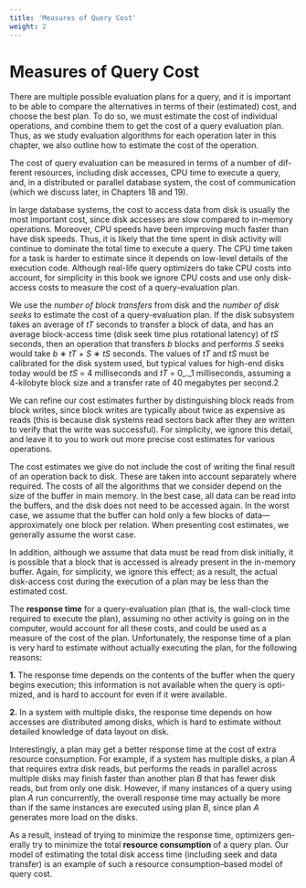 ```yaml
---
title: 'Measures of Query Cost'
weight: 2
---
```


# Measures of Query Cost

There are multiple possible evaluation plans for a query, and it is important to be able to compare the alternatives in terms of their (estimated) cost, and choose the best plan. To do so, we must estimate the cost of individual operations, and combine them to get the cost of a query evaluation plan. Thus, as we study evaluation algorithms for each operation later in this chapter, we also outline how to estimate the cost of the operation.

The cost of query evaluation can be measured in terms of a number of dif- ferent resources, including disk accesses, CPU time to execute a query, and, in a distributed or parallel database system, the cost of communication (which we discuss later, in Chapters 18 and 19).

In large database systems, the cost to access data from disk is usually the most important cost, since disk accesses are slow compared to in-memory operations. Moreover, CPU speeds have been improving much faster than have disk speeds. Thus, it is likely that the time spent in disk activity will continue to dominate the total time to execute a query. The CPU time taken for a task is harder to estimate since it depends on low-level details of the execution code. Although real-life query optimizers do take CPU costs into account, for simplicity in this book we ignore CPU costs and use only disk-access costs to measure the cost of a query-evaluation plan.

We use the _number of block transfers_ from disk and the _number of disk seeks_ to estimate the cost of a query-evaluation plan. If the disk subsystem takes an average of _tT_ seconds to transfer a block of data, and has an average block-access time (disk seek time plus rotational latency) of _tS_ seconds, then an operation that transfers _b_ blocks and performs _S_ seeks would take _b_ ∗ _tT_ \+ _S_ ∗ _tS_ seconds. The values of _tT_ and _tS_ must be calibrated for the disk system used, but typical values for high-end disks today would be _tS_ \= 4 milliseconds and _tT_ \= 0_._1 milliseconds, assuming a 4-kilobyte block size and a transfer rate of 40 megabytes per second.2

We can refine our cost estimates further by distinguishing block reads from block writes, since block writes are typically about twice as expensive as reads (this is because disk systems read sectors back after they are written to verify that the write was successful). For simplicity, we ignore this detail, and leave it to you to work out more precise cost estimates for various operations.

The cost estimates we give do not include the cost of writing the final result of an operation back to disk. These are taken into account separately where required. The costs of all the algorithms that we consider depend on the size of the buffer in main memory. In the best case, all data can be read into the buffers, and the disk does not need to be accessed again. In the worst case, we assume that the buffer can hold only a few blocks of data—approximately one block per relation. When presenting cost estimates, we generally assume the worst case.

In addition, although we assume that data must be read from disk initially, it is possible that a block that is accessed is already present in the in-memory buffer. Again, for simplicity, we ignore this effect; as a result, the actual disk-access cost during the execution of a plan may be less than the estimated cost.

The **response time** for a query-evaluation plan (that is, the wall-clock time required to execute the plan), assuming no other activity is going on in the computer, would account for all these costs, and could be used as a measure of the cost of the plan. Unfortunately, the response time of a plan is very hard to estimate without actually executing the plan, for the following reasons:

**1\.** The response time depends on the contents of the buffer when the query begins execution; this information is not available when the query is opti- mized, and is hard to account for even if it were available.

**2\.** In a system with multiple disks, the response time depends on how accesses are distributed among disks, which is hard to estimate without detailed knowledge of data layout on disk.

Interestingly, a plan may get a better response time at the cost of extra resource consumption. For example, if a system has multiple disks, a plan _A_ that requires extra disk reads, but performs the reads in parallel across multiple disks may finish faster than another plan _B_ that has fewer disk reads, but from only one disk. However, if many instances of a query using plan _A_ run concurrently, the overall response time may actually be more than if the same instances are executed using plan _B_, since plan _A_ generates more load on the disks.

As a result, instead of trying to minimize the response time, optimizers gen- erally try to minimize the total **resource consumption** of a query plan. Our model of estimating the total disk access time (including seek and data transfer) is an example of such a resource consumption–based model of query cost.

